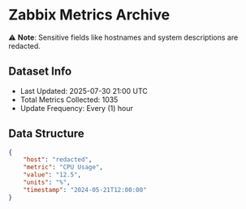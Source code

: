 # Zabbix Metrics Archive

⚠️ **Note**: Sensitive fields like hostnames and system descriptions are redacted.

## Dataset Info
- Last Updated: 2025-07-30 21:00 UTC
- Total Metrics Collected: 1035
- Update Frequency: Every (1) hour

## Data Structure
```json
{
    "host": "redacted",
    "metric": "CPU Usage",
    "value": "12.5",
    "units": "%",
    "timestamp": "2024-05-21T12:00:00"
}
```
